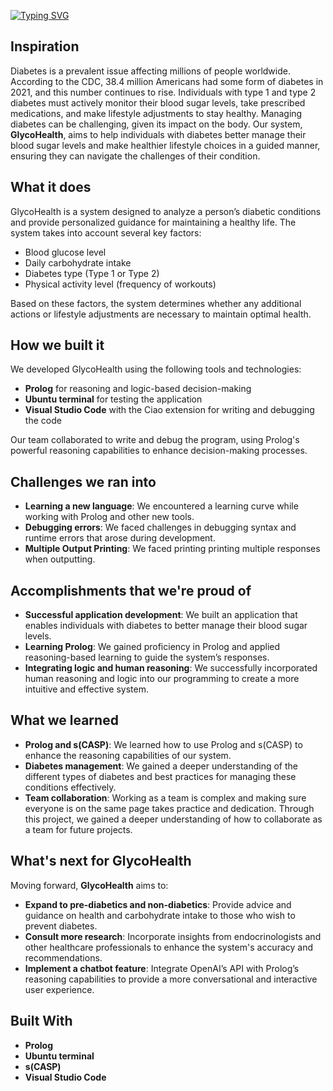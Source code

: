 [![Typing SVG](https://readme-typing-svg.demolab.com?font=Fira+Code&size=30&pause=1000&width=435&lines=GlycoHealth+2025%3A+A+Diabetes+Manager)](https://git.io/typing-svg)

## Inspiration
Diabetes is a prevalent issue affecting millions of people worldwide. According to the CDC, 38.4 million Americans had some form of diabetes in 2021, and this number continues to rise. Individuals with type 1 and type 2 diabetes must actively monitor their blood sugar levels, take prescribed medications, and make lifestyle adjustments to stay healthy. Managing diabetes can be challenging, given its impact on the body. Our system, **GlycoHealth**, aims to help individuals with diabetes better manage their blood sugar levels and make healthier lifestyle choices in a guided manner, ensuring they can navigate the challenges of their condition.

## What it does
GlycoHealth is a system designed to analyze a person’s diabetic conditions and provide personalized guidance for maintaining a healthy life. The system takes into account several key factors:

- Blood glucose level
- Daily carbohydrate intake
- Diabetes type (Type 1 or Type 2)
- Physical activity level (frequency of workouts)

Based on these factors, the system determines whether any additional actions or lifestyle adjustments are necessary to maintain optimal health.

## How we built it
We developed GlycoHealth using the following tools and technologies:

- **Prolog** for reasoning and logic-based decision-making
- **Ubuntu terminal** for testing the application
- **Visual Studio Code** with the Ciao extension for writing and debugging the code

Our team collaborated to write and debug the program, using Prolog's powerful reasoning capabilities to enhance decision-making processes.

## Challenges we ran into
- **Learning a new language**: We encountered a learning curve while working with Prolog and other new tools.
- **Debugging errors**: We faced challenges in debugging syntax and runtime errors that arose during development.
- **Multiple Output Printing**: We faced printing printing multiple responses when outputting.

## Accomplishments that we're proud of
- **Successful application development**: We built an application that enables individuals with diabetes to better manage their blood sugar levels.
- **Learning Prolog**: We gained proficiency in Prolog and applied reasoning-based learning to guide the system’s responses.
- **Integrating logic and human reasoning**: We successfully incorporated human reasoning and logic into our programming to create a more intuitive and effective system.

## What we learned
- **Prolog and s(CASP)**: We learned how to use Prolog and s(CASP) to enhance the reasoning capabilities of our system.
- **Diabetes management**: We gained a deeper understanding of the different types of diabetes and best practices for managing these conditions effectively.
- **Team collaboration**: Working as a team is complex and making sure everyone is on the same page takes practice and dedication. Through this project, we gained a deeper understanding of how to collaborate as a team for future projects.

## What's next for GlycoHealth
Moving forward, **GlycoHealth** aims to:

- **Expand to pre-diabetics and non-diabetics**: Provide advice and guidance on health and carbohydrate intake to those who wish to prevent diabetes.
- **Consult more research**: Incorporate insights from endocrinologists and other healthcare professionals to enhance the system's accuracy and recommendations.
- **Implement a chatbot feature**: Integrate OpenAI’s API with Prolog’s reasoning capabilities to provide a more conversational and interactive user experience.

## Built With
- **Prolog**
- **Ubuntu terminal**
- **s(CASP)**
- **Visual Studio Code**


